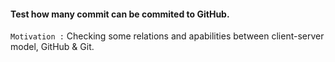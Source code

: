 
#### Test how many commit can be commited to GitHub.


`Motivation :` Checking some relations and apabilities between client-server model, GitHub & Git.
